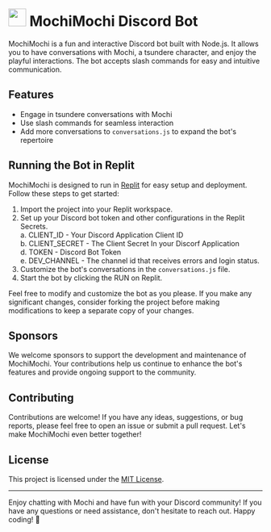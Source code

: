# <img src='https://github.com/PasanSilva99/MochiMochi/assets/58817696/2112f06b-32ec-43cf-8465-a7522d2993c5' width=35 height=35> MochiMochi Discord Bot

MochiMochi is a fun and interactive Discord bot built with Node.js. It allows you to have conversations with Mochi, a tsundere character, and enjoy the playful interactions. The bot accepts slash commands for easy and intuitive communication.

## Features

- Engage in tsundere conversations with Mochi
- Use slash commands for seamless interaction
- Add more conversations to `conversations.js` to expand the bot's repertoire

## Running the Bot in Replit

MochiMochi is designed to run in [Replit](https://replit.com/) for easy setup and deployment. Follow these steps to get started:

1. Import the project into your Replit workspace.
2. Set up your Discord bot token and other configurations in the Replit Secrets.<br>
      a. CLIENT_ID - Your Discord Application Client ID<br>
      b. CLIENT_SECRET - The Client Secret  In your Discorf Application<br>
      d. TOKEN - Discord Bot Token<br>
      e. DEV_CHANNEL - The channel id that receives errors and login status.<br>
3. Customize the bot's conversations in the `conversations.js` file.
4. Start the bot by clicking the RUN on Replit.

Feel free to modify and customize the bot as you please. If you make any significant changes, consider forking the project before making modifications to keep a separate copy of your changes.

## Sponsors

We welcome sponsors to support the development and maintenance of MochiMochi. Your contributions help us continue to enhance the bot's features and provide ongoing support to the community.

## Contributing

Contributions are welcome! If you have any ideas, suggestions, or bug reports, please feel free to open an issue or submit a pull request. Let's make MochiMochi even better together!

## License

This project is licensed under the [MIT License](LICENSE).

---

Enjoy chatting with Mochi and have fun with your Discord community! If you have any questions or need assistance, don't hesitate to reach out. Happy coding! 🌸

